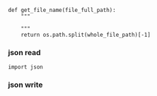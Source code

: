 
```
def get_file_name(file_full_path):
    """

    """
    return os.path.split(whole_file_path)[-1]
```

### json read
```
import json

```

### json write